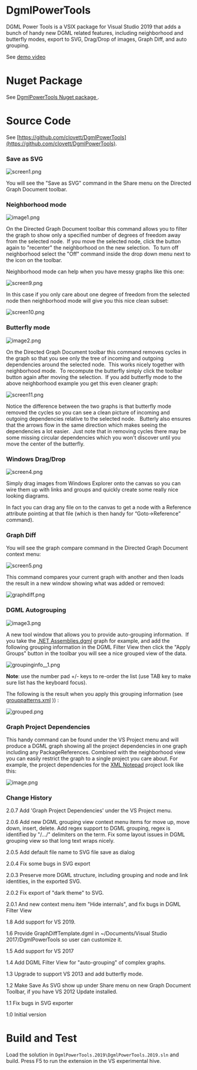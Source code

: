 # DgmlPowerTools

DGML Power Tools is a VSIX package for Visual Studio 2019 that adds a bunch of handy new DGML related features, including neighborhood and butterfly modes, export to SVG, Drag/Drop of images, Graph Diff, and auto grouping.

See [demo video](https://lovettsoftwarestorage.blob.core.windows.net/videos/DGMLPowerTools.mp4)

# Nuget Package

See [DgmlPowerTools Nuget package ](https://marketplace.visualstudio.com/items?itemName=ChrisLovett.DgmlPowerTools2019).

# Source Code

See [https://github.com/clovett/DgmlPowerTools](https://github.com/clovett/DgmlPowerTools).


### Save as SVG

![screen1.png](Artwork/screen1.png)

You will see the "Save as SVG" command in the Share menu on the Directed Graph Document toolbar.

### Neighborhood mode

![image1.png](Artwork/image1.png)

On the Directed Graph Document toolbar this command allows you to filter the graph to show only a specified number of degrees of freedom away from the selected node.  If you move the selected node, click the button again to "recenter" the neighborhood on the new selection.  To turn off neighborhood select the "Off" command inside the drop down menu next to the icon on the toolbar.

Neighborhood mode can help when you have messy graphs like this one:

![screen9.png](Artwork/screen9.png)

In this case if you only care about one degree of freedom from the selected node then neighborhood mode will give you this nice clean subset:

![screen10.png](Artwork/screen10.png)

### Butterfly mode

![image2.png](Artwork/image2.png)

On the Directed Graph Document toolbar this command removes cycles in the graph so that you see only the tree of incoming and outgoing dependencies around the selected node.  This works nicely together with neighborhood mode.  To recompute the butterfly simply click the toolbar button again after moving the selection.  If you add butterfly mode to the above neighborhood example you get this even cleaner graph:

![screen11.png](Artwork/screen11.png)

Notice the difference between the two graphs is that butterfly mode removed the cycles so you can see a clean picture of incoming and outgoing dependencies relative to the selected node.   Butterly also ensures that the arrows flow in the same direction which makes seeing the dependencies a lot easier.  Just note that in removing cycles there may be some missing circular dependencies which you won't discover until you move the center of the butterfly.

### Windows Drag/Drop 

![screen4.png](Artwork/screen4.png)

Simply drag images from Windows Explorer onto the canvas so you can wire them up with links and groups and quickly create some really nice looking diagrams.

In fact you can drag any file on to the canvas to get a node with a Reference attribute pointing at that file
(which is then handy for “Goto->Reference” command).

### Graph Diff

You will see the graph compare command in the Directed Graph Document context menu:

![screen5.png](Artwork/screen5.png)

This command compares your current graph with another and then loads the result in a new window showing what was added or removed:

![graphdiff.png](Artwork/graphdiff.png)

### DGML Autogrouping

![image3.png](Artwork/image3.png)

A new tool window that allows you to provide auto-grouping information.  If you take the [.NET Assemblies.dgml](http://www.lovettsoftware.com/dgml/demos/.net4.0/assemblies.dgml) graph for example, and add the following grouping information in the DGML Filter View then click the "Apply Groups" button in the toolbar you will see a nice grouped view of the data.

![groupinginfo__1.png](Artwork/groupinginfo.png)

**Note**: use the number pad +/- keys to re-order the list (use TAB key to make sure list has the keyboard focus).

The following is the result when you apply this grouping information (see [grouppatterns.xml](http://www.lovettsoftware.com/dgml/demos/.net4.0/grouppatterns.xml) )) :

![grouped.png](Artwork/grouped.png)

### **Graph Project Dependencies**

This handy command can be found under the VS Project menu and will produce a DGML graph showing all the project dependencies in one graph including any PackageReferences.  Combined with the neighborhood view you can easily restrict the graph to a single project you care about.  For example, the project dependencies for the [XML Notepad](https://github.com/microsoft/xmlnotepad) project look like this:

![image.png](Artwork/image.png)

### **Change History**

2.0.7 Add 'Graph Project Dependencies' under the VS Project menu.


2.0.6 Add new DGML grouping view context menu items for move up, move down, insert, delete. Add regex support to DGML grouping, regex is identified by "/.../" delimiters on the term. Fix some layout issues in DGML grouping view so that long text wraps nicely.

2.0.5 Add default file name to SVG file save as dialog

2.0.4 Fix some bugs in SVG export

2.0.3 Preserve more DGML structure, including grouping and node and link identities, in the exported SVG.

2.0.2 Fix export of "dark theme" to SVG.

2.0.1  And new context menu item "Hide internals", and fix bugs in DGML Filter View

1.8 Add support for VS 2019.

1.6 Provide GraphDiffTemplate.dgml in ~/Documents/Visual Studio 2017/DgmlPowerTools so user can customize it.

1.5 Add support for VS 2017

1.4 Add DGML Filter View for "auto-grouping" of complex graphs.

1.3 Upgrade to support VS 2013 and add butterfly mode.

1.2 Make Save As SVG show up under Share menu on new Graph Document Toolbar, if you have VS 2012 Update installed.

1.1 Fix bugs in SVG exporter

1.0 Initial version


# Build and Test

Load the solution in `DgmlPowerTools.2019\DgmlPowerTools.2019.sln` and build.
Press F5 to run the extension in the VS experimental hive.
